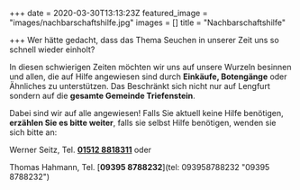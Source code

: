 +++
date = 2020-03-30T13:13:23Z
featured_image = "images/nachbarschaftshilfe.jpg"
images = []
title = "Nachbarschaftshilfe"

+++
Wer hätte gedacht, dass das Thema Seuchen in unserer Zeit uns so schnell wieder einholt?

In diesen schwierigen Zeiten möchten wir uns auf unsere Wurzeln besinnen und allen, die auf Hilfe angewiesen sind durch **Einkäufe, Botengänge** oder Ähnliches zu unterstützen. <!--more--> Das Beschränkt sich nicht nur auf Lengfurt sondern auf die **gesamte Gemeinde Triefenstein**.

Dabei sind wir auf alle angewiesen! Falls Sie aktuell keine Hilfe benötigen, **erzählen Sie es bitte weiter**, falls sie selbst Hilfe benötigen, wenden sie sich bitte an:

Werner Seitz, Tel. [**01512 8818311**](tel:015128818311 "01512 8818311") oder

Thomas Hahmann, Tel. [**09395 8788232**](tel: 093958788232 "09395 8788232")